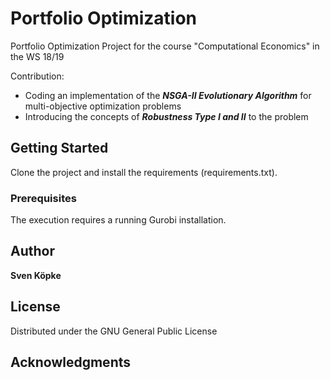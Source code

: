# Portfolio Optimization

Portfolio Optimization Project for the course "Computational Economics" in the WS 18/19

Contribution:
* Coding an implementation of the ***NSGA-II Evolutionary Algorithm*** for multi-objective optimization problems
* Introducing the concepts of ***Robustness Type I and II*** to the problem


## Getting Started

Clone the project and install the requirements (requirements.txt).


### Prerequisites

The execution requires a running Gurobi installation.


## Author

**Sven Köpke**


## License
Distributed under the GNU General Public License

## Acknowledgments


